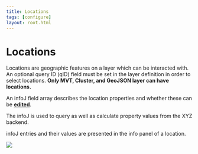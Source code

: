 ```yaml
---
title: Locations
tags: [configure]
layout: root.html
---
```


# Locations

Locations are geographic features on a layer which can be interacted with. An optional query ID \(qID\) field must be set in the layer definition in order to select locations. **Only MVT, Cluster, and GeoJSON layer can have locations.**

An infoJ field array describes the location properties and whether these can be [**edited**](../../workspaces/editing/).

The infoJ is used to query as well as calculate property values from the XYZ backend.

infoJ entries and their values are presented in the info panel of a location.

![](../../../assets/img/locations_1.png)

